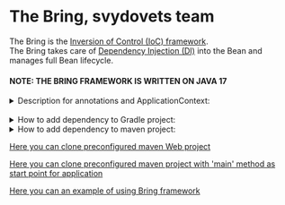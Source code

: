 # The Bring, svydovets team
The Bring is the [Inversion of Control (IoC) framework](https://en.wikipedia.org/wiki/Inversion_of_control#:~:text=In%20software%20engineering%2C%20inversion%20of,control%20from%20a%20generic%20framework.).  
The Bring takes care of [Dependency Injection (DI)](https://en.wikipedia.org/wiki/Dependency_injection) into the Bean and manages full Bean lifecycle.

#### NOTE: THE BRING FRAMEWORK IS WRITTEN ON JAVA 17 

<details>
<summary> Description for annotations and ApplicationContext: </summary> 

<details>
<summary> @Configuration: </summary> 

**[@Configuration](https://github.com/maingroon/svydovets-bring/blob/master/src/main/java/com/bobocode/svydovets/annotation/Configuration.java)**
> This annotation is a marker that applicable to class and by this annotation the Bring is looking for beans configurations.
</details>
<details>
<summary> @Bean: </summary> 

**[@Bean](https://github.com/maingroon/svydovets-bring/blob/master/src/main/java/com/bobocode/svydovets/annotation/Bean.java)**
> This annotation is usually applicable to POJO that cannot be marked as **[@Component](https://github.com/maingroon/svydovets-bring/blob/master/src/main/java/com/bobocode/svydovets/annotation/Component.java)**
> and in cases when we need to provide custom initialization for the POJO object.   
> **NOTE: CLASS HAVE TO CONTAIN EMPTY CONSTRUCTOR**
>
>> ### Example:
>> **Imagine that you have external library, and you want to pass to the Bring all the control of lifecycle of this POJO:**
>>> Step 1 -> Create the configuration class (class that is marked as **[@Configuration](https://github.com/maingroon/svydovets-bring/blob/master/src/main/java/com/bobocode/svydovets/annotation/Configuration.java)**)  
>>> ![bean_config](https://user-images.githubusercontent.com/55089853/180369044-7af2ffe2-fc35-4c95-a625-909702b92db6.png)
>>
>>> Step 2 -> Create the method that returns required POJO and mark this method as ***@Bean***  
>>> ![name_without_name](https://user-images.githubusercontent.com/55089853/180370309-98a8e083-d631-425f-beaf-900a9a34f767.png)  
>>> If you need to pass some unique name -> ***@Bean("bean_name")***  

>>
>>> Full class  
>>> ![bean_full](https://user-images.githubusercontent.com/55089853/180369802-cb99a79d-5a9f-414e-8d58-ab30d57fc246.png)
</details>
<details>
<summary> @Component: </summary> 

**[@Component](https://github.com/maingroon/svydovets-bring/blob/master/src/main/java/com/bobocode/svydovets/annotation/Component.java)**
> This annotation is applicable to class. The Bring will create a bean and will manage all lifecycle of this bean.  
> **NOTE: CLASS HAVE TO CONTAIN EMPTY CONSTRUCTOR**
>
>> ### Example:
>> Annotate class as **@Component**, in case presented on the picture below, the name for the bean will be
>> *"com.bobocode.svydovets.beans.scanner.quoter.books.HarryPotterQuoter"*  
>> ![component](https://user-images.githubusercontent.com/55089853/180456037-c38d2cc1-c59c-4c87-b028-122dc388b407.png)
>>
>> You can pass your custom name for bean. This is helpful in cases when tou have beans that implement one interface,
>> this works in conjunction with **[@Inject](https://github.com/maingroon/svydovets-bring/blob/master/src/main/java/com/bobocode/svydovets/annotation/Inject.java)**
>> annotation.
>> In the case on the picture below the bean name will be *"hp""*
>> ![component_name](https://user-images.githubusercontent.com/55089853/180457950-8b18416e-0f73-4fd4-af2c-b42d978e1ef9.png)
</details>
<details>
<summary> @Inject: </summary> 

**[@Inject](https://github.com/maingroon/svydovets-bring/blob/master/src/main/java/com/bobocode/svydovets/annotation/Inject.java)**
> This annotation makes [Dependency Injection (DI)](https://en.wikipedia.org/wiki/Dependency_injection) into bean.   
> This annotation applicable in classes that marked as *@Component* or if we create a bean (via *@Bean* annotation) for
> the class where we use it. You can mark by this annotation a field that is a bean or an interface that have realization
> that is marked as *@Component* or *@Bean* and the Bring-Bean-Container contains it, then the
> Bring will inject it. If Bring-Bean-Container doesn't have it -> the
> [NoSuchBeanDefinitionException](https://github.com/maingroon/svydovets-bring/blob/master/src/main/java/com/bobocode/svydovets/exception/NoSuchBeanDefinitionException.java)
> will be thrown. If an interface contains more than one realization, then the
> [NoUniqueBeanDefinitionException](https://github.com/maingroon/svydovets-bring/blob/master/src/main/java/com/bobocode/svydovets/exception/NoUniqueBeanDefinitionException.java)
> will be thrown.
>> ### Example:
>> ![quoter](https://user-images.githubusercontent.com/55089853/180592649-d162226e-1871-458a-a448-cda86ac68a6a.png)
>> ![quoter_r_1](https://user-images.githubusercontent.com/55089853/180594022-98e33b75-28ec-43fe-8df2-4d3abd7ed2af.png)
>> ![quoter_r_2](https://user-images.githubusercontent.com/55089853/180594024-98219402-ce96-4d1c-b8ae-f249abbe6ab2.png)
>> ### Example:
>> ![hp_injected_quoterpng](https://user-images.githubusercontent.com/55089853/180594031-483426c6-149c-47ee-a2df-051822a86fba.png)
</details>

<details>
<summary> @PostConstruct: </summary> 

**[@PostConstruct](https://github.com/maingroon/svydovets-bring/blob/master/src/main/java/com/bobocode/svydovets/annotation/PostConstruct.java)**
> This annotation is a bean lifecycle callback applied to the method that performs additional initialization
>> ### Example:
>>![image](https://user-images.githubusercontent.com/12940663/183023353-a9c8c638-b335-451d-be4c-01c6914df4a9.png)
</details>
<br>
<details>
<summary> ApplicationContext: </summary>

## Description for the [ApplicationContext](https://github.com/maingroon/svydovets-bring/blob/master/src/main/java/com/bobocode/svydovets/context/ApplicationContext.java):
> *The *ApplicationContext* is the main interface in the Bring. It has realizations for some configurations of bean
> lifecycle regulations and control. Nowadays, the Bring contains only AnnotationConfigurationApplicationContext but
> we are on the way of evolving and will add other ConfigurationApplicationContext (for instance XmlConfigurationApplicationContext).*
>
> Also, the ApplicationContext provides the methods that provide required beans:
> - *getBean(Class<T> beanType)* - provides bean by the bean type
> - *getBean(String beanName)* - provides bean by the bean name
> - *getBean(String beanName, Class<T> beanType)* - provides bean by the bean name and by the bean type
> - *getBeans(Class<?> beanType)* - provides beans by the bean type
>
</details>
<details>
<summary> BeanPostProcessor: </summary> 

**[BeanPostProcessor](https://github.com/maingroon/svydovets-bring/blob/master/src/main/java/com/bobocode/svydovets/beans/bpp/BeanPostProcessor.java)**
> This interface defines callback methods that you can implement to provide you own bean instantiation logic to customize beans someway, etc. PostConstruct methods will be applied to all beans during creation.  You can define one or more postprocessors they will work sequentially.
>> ### Example:
>>![image](https://user-images.githubusercontent.com/12940663/183030773-699d0bb9-c2bc-4c83-a651-589588a3a7bd.png)
</details>
</details>
<br>
<details>
<summary> How to add dependency to Gradle project: </summary>

1. Add maven repository to your build.gradle. You need your github username and github packages read token.
```
repositories {
  mavenCentral()
  maven {
    url = uri("https://maven.pkg.github.com/maingroon/svydovets-bring")
      credentials {
        username = 'your_github_email'
        password = 'bring_token'
      }
   }
}
```
2. Replace *your_github_emailt* on your email from the GitHub account
3. [Contact Bring team and ask a token for downloading dependency](https://github.com/khshanovskyi/get_token/blob/main/README.md)
4. Replace *bring_token* on provided from Bring team
5. Add dependency:
```
implementation 'com.svydovets:svydovets-bring-framework:0.0.1-SNAPSHOT'
```
</details>

<details>
<summary> How to add dependency to maven project: </summary>

1. Create in your .m2 (Windows example of this folder C:\Users\username.m2) folder setting.xml file. If the file is
   already exists go to point 2.
2. Add to the file:
```
<settings xmlns="http://maven.apache.org/SETTINGS/1.0.0"
          xmlns:xsi="http://www.w3.org/2001/XMLSchema-instance"
          xsi:schemaLocation="http://maven.apache.org/SETTINGS/1.0.0
                      http://maven.apache.org/xsd/settings-1.0.0.xsd">
<activeProfiles>
    <activeProfile>github</activeProfile>
</activeProfiles>
<profiles>
    <profile>
        <id>github</id>
        <repositories>
            <repository>
                <id>central</id>
                <url>https://repo1.maven.org/maven2</url>
            </repository>
            <repository>
                <id>github</id>
                <url>https://maven.pkg.github.com/maingroon/svydovets-bring</url>
                <snapshots>
                    <enabled>true</enabled>
                </snapshots>
            </repository>
        </repositories>
    </profile>
</profiles>
<servers>
    <server>
        <id>github</id>
        <username>your_github_email</username>
        <password>bring_token</password>
    </server>
</servers>
</settings>             
```
3. Replace *your_github_email* in this file on your email from the GitHub account
4. [Contact Bring team and ask a token for downloading dependency](https://github.com/khshanovskyi/get_token/blob/main/README.md)
5. Replace *bring_token* on provided from Bring team
6. Add dependency:
```
<dependency>
     <groupId>com.svydovets</groupId>
     <artifactId>svydovets-bring-framework</artifactId>
     <version>0.0.1-SNAPSHOT</version>
</dependency>
```
</details>

[Here you can clone preconfigured maven Web project](https://github.com/khshanovskyi/preconfiguredMavenPtojectForWebApplication)

[Here you can clone preconfigured maven project with 'main' method as start point for application](https://github.com/khshanovskyi/preconfiguredMavenProjectWitnMainStartPoint)

[Here you can an example of using Bring framework](https://github.com/khshanovskyi/bring-nasa-pictures)
